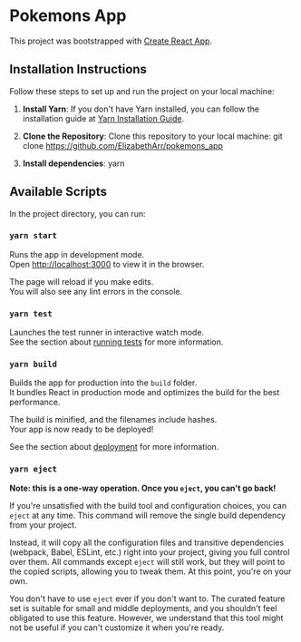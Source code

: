 # Pokemons App

This project was bootstrapped with [Create React App](https://github.com/facebook/create-react-app).

## Installation Instructions

Follow these steps to set up and run the project on your local machine:

1. **Install Yarn**: If you don't have Yarn installed, you can follow the installation guide at [Yarn Installation Guide](https://classic.yarnpkg.com/en/docs/install/).

2. **Clone the Repository**: Clone this repository to your local machine:
   git clone https://github.com/ElizabethArr/pokemons_app
    
3. **Install dependencies**: yarn

## Available Scripts

In the project directory, you can run:

### `yarn start`

Runs the app in development mode.\
Open [http://localhost:3000](http://localhost:3000) to view it in the browser.

The page will reload if you make edits.\
You will also see any lint errors in the console.

### `yarn test`

Launches the test runner in interactive watch mode.\
See the section about [running tests](https://facebook.github.io/create-react-app/docs/running-tests) for more information.

### `yarn build`

Builds the app for production into the `build` folder.\
It bundles React in production mode and optimizes the build for the best performance.

The build is minified, and the filenames include hashes.\
Your app is now ready to be deployed!

See the section about [deployment](https://facebook.github.io/create-react-app/docs/deployment) for more information.

### `yarn eject`

**Note: this is a one-way operation. Once you `eject`, you can't go back!**

If you're unsatisfied with the build tool and configuration choices, you can `eject` at any time. This command will remove the single build dependency from your project.

Instead, it will copy all the configuration files and transitive dependencies (webpack, Babel, ESLint, etc.) right into your project, giving you full control over them. All commands except `eject` will still work, but they will point to the copied scripts, allowing you to tweak them. At this point, you're on your own.

You don't have to use `eject` ever if you don't want to. The curated feature set is suitable for small and middle deployments, and you shouldn't feel obligated to use this feature. However, we understand that this tool might not be useful if you can't customize it when you're ready.

